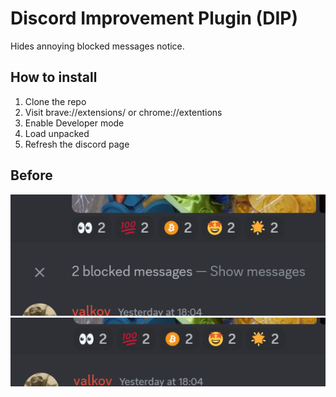 # Discord Improvement Plugin (DIP)

Hides annoying blocked messages notice.

## How to install

1. Clone the repo
2. Visit brave://extensions/ or chrome://extentions
3. Enable Developer mode
4. Load unpacked
5. Refresh the discord page

## Before

![](docs/before.PNG)
![](docs/after.PNG)
